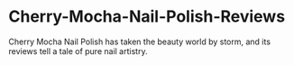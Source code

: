 # Cherry-Mocha-Nail-Polish-Reviews
Cherry Mocha Nail Polish has taken the beauty world by storm, and its reviews tell a tale of pure nail artistry. 
